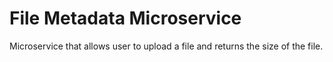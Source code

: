 # File Metadata Microservice

Microservice that allows user to upload a file and returns the size of the file.